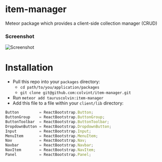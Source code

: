 # item-manager
Meteor package which provides a client-side collection manager (CRUD)

### Screenshot

![Screenshot](https://dl.dropboxusercontent.com/s/uwlw21p0q5ysq7y/2015-08-17%20at%201.30%20AM%202x.png)

# Installation

- Pull this repo into your `packages` directory:
  - `cd path/to/you/application/packages`
  - `git clone git@github.com:colvint/item-manager.git`
- Run `meteor add tauruscolvin:item-manager`
- Add this file to a file within your `client/lib` directory:

```javascript
Button         = ReactBootstrap.Button;
ButtonGroup    = ReactBootstrap.ButtonGroup;
ButtonToolbar  = ReactBootstrap.ButtonToolbar;
DropdownButton = ReactBootstrap.DropdownButton;
Input          = ReactBootstrap.Input;
MenuItem       = ReactBootstrap.MenuItem;
Nav            = ReactBootstrap.Nav;
Navbar         = ReactBootstrap.Navbar;
NavItem        = ReactBootstrap.NavItem;
Panel          = ReactBootstrap.Panel;
```
